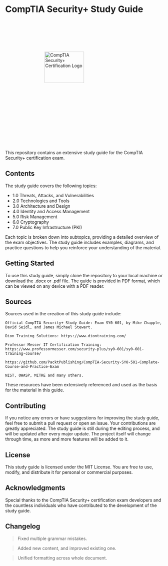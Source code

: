 # CompTIA Security+ Study Guide

<div style="display: flex; justify-content: center; align-items: center; height: 400px;">
  <img src="https://www.thoughtco.com/thmb/6pLldeziX2oJmXnWxpBbXp_t3n0=/1500x0/filters:no_upscale():max_bytes(150000):strip_icc()/compTIA_Security-56a1203a5f9b58b7d0bc39bb.jpg" alt="CompTIA Security+ Certification Logo" style="width: 50%; height: auto; align-self: center;">
</div>

This repository contains an extensive study guide for the CompTIA Security+ certification exam.

## Contents

The study guide covers the following topics:

- 1.0 Threats, Attacks, and Vulnerabilities
- 2.0 Technologies and Tools
- 3.0 Architecture and Design
- 4.0 Identity and Access Management
- 5.0 Risk Management
- 6.0 Cryptography
- 7.0 Public Key Infrastructure (PKI)

Each topic is broken down into subtopics, providing a detailed overview of the exam objectives. The study guide includes examples, diagrams, and practice questions to help you reinforce your understanding of the material.

## Getting Started

To use this study guide, simply clone the repository to your local machine or download the .docx or .pdf file. The guide is provided in PDF format, which can be viewed on any device with a PDF reader.

## Sources

Sources used in the creation of this study guide include:

`Official CompTIA Security+ Study Guide: Exam SY0-601, by Mike Chapple, David Seidl, and James Michael Stewart.`

`Dion Training Solutions: https://www.diontraining.com/`

`Professor Messer IT Certification Training: https://www.professormesser.com/security-plus/sy0-601/sy0-601-training-course/`

`https://github.com/PacktPublishing/CompTIA-Security-SY0-501-Complete-Course-and-Practice-Exam`

`NIST, OWASP, MITRE and many others.`

These resources have been extensively referenced and used as the basis for the material in this guide.

## Contributing

If you notice any errors or have suggestions for improving the study guide, feel free to submit a pull request or open an issue. Your contributions are greatly appreciated. The study guide is still during the editing process, and will be updated after every major update. The project itself will change through time, as more and more features will be added to it.

## License

This study guide is licensed under the MIT License. You are free to use, modify, and distribute it for personal or commercial purposes.

## Acknowledgments

Special thanks to the CompTIA Security+ certification exam developers and the countless individuals who have contributed to the development of the study guide.

## Changelog

> Fixed multiple grammar mistakes.

> Added new content, and improved existing one.

> Unified formatting across whole document.
